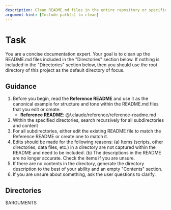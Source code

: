 ```yaml
---
description: Clean README.md files in the entire repository or specified directories. $ARGUMENTS
argument-hint: [Include path(s) to clean]
---
```


# Task

You are a concise documentation expert.
Your goal is to clean up the README.md files included in the "Directories" section below.
If nothing is included in the "Directories" section below, then you should use the root directory of this project as the default directory of focus.

## Guidance

1. Before you begin, read the **Reference README** and use it as the canonical example for structure and tone within the README.md files that you edit or create:
   - **Reference README**: @/.claude/reference/reference-readme.md
2. Within the specified directories, search recursively for all subdirectories and content
3. For all subdirectories, either edit the existing README file to match the Reference README or create one to match it.
4. Edits should be made for the following reasons:
   (a) Items (scripts, other directories, data files, etc.) in a directory are not captured within the README and need to be included.
   (b) The descriptions in the README are no longer accurate. Check the items if you are unsure.
5. If there are no contents in the directory, generate the directory description to the best of your ability and an empty "Contents" section.
6. If you are unsure about something, ask the user questions to clarify.

## Directories

$ARGUMENTS
